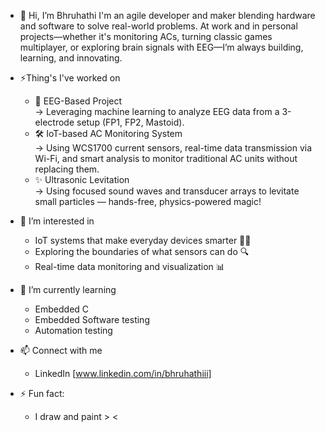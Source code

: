 - 👋 Hi, I’m Bhruhathi
  I'm an agile developer and  maker blending hardware and software to solve real-world problems. At work and in personal projects—whether it's monitoring ACs, turning classic games multiplayer, or exploring brain signals with EEG—I’m always building, learning, and innovating.

- ⚡️Thing's I've worked on
  - 🧠 EEG-Based Project  
    → Leveraging machine learning to analyze EEG data from a 3-electrode setup (FP1, FP2, Mastoid).
  - 🛠️ IoT-based AC Monitoring System  
    → Using WCS1700 current sensors, real-time data transmission via Wi-Fi, and smart analysis to monitor traditional AC units without replacing them.
  - ✨ Ultrasonic Levitation  
    → Using focused sound waves and transducer arrays to levitate small particles — hands-free, physics-powered magic!

- 👀 I’m interested in
  - IoT systems that make everyday devices smarter 🔌📶
  - Exploring the boundaries of what sensors can do 🔍
  - Real-time data monitoring and visualization 📊 

- 🌱 I’m currently learning
  - Embedded C
  - Embedded Software testing
  - Automation testing

- 📫 Connect with  me
  - LinkedIn [www.linkedin.com/in/bhruhathiii]

- ⚡ Fun fact:
  - I draw and paint > <
